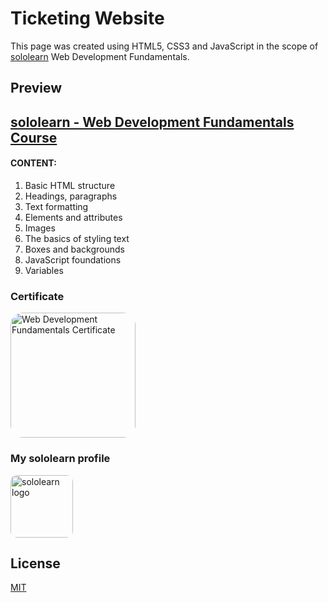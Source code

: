 # Ticketing Website

This page was created using HTML5, CSS3 and JavaScript in the scope of [sololearn](https://www.sololearn.com/) Web Development Fundamentals.

## Preview



## [sololearn - Web Development Fundamentals Course](https://www.sololearn.com/learning/1141)

#### CONTENT:
1. Basic HTML structure
2. Headings, paragraphs
3. Text formatting
4. Elements and attributes
5. Images
6. The basics of styling text
7. Boxes and backgrounds
8. JavaScript foundations
9. Variables

### Certificate

<a href="https://www.sololearn.com/certificates/CT-PMXFNYGH"><img src="https://lh3.googleusercontent.com/pw/AMWts8C-xEYdqfY5Me9LELDbpkaOQvL4wO169vSeaNGUA2hzOVboecI_JLyrtF64-5Jd8YvC3cAeUJrSehF8cUlhxISp-MFqM3y2jDaHaiR0eQtflSzay-VLqVE0O0FWE7ylFbDGz7krIwtQDt9zTIefMSZjpQ=w1657-h1170-no?authuser=0" width="200" style="border-radius: 10%;" alt="Web Development Fundamentals Certificate"></a>

### My sololearn profile

<a href="https://www.sololearn.com/profile/25684479"><img src="https://lh3.googleusercontent.com/pw/AMWts8AH1gAwZiFEPm4wfSO680xtfCofmXKb3ycz-YBBXrfMhCI16hkZU6I-IR9mC8GJEjBz-pJmnRbHLk74MkeMfnuxJ5lKEXWPxxaGcBbFoldD_av49ff_YknLVX5GY7NX2UUNTkgcSoLGhKnKmZA8I5ZF9w=w259-h194-no?authuser=0" style="border-radius: 10%;" width="100" alt="sololearn logo"></a>

## License

[MIT](https://choosealicense.com/licenses/mit/)